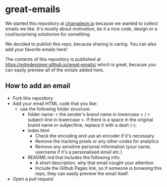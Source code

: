 # great-emails

We started this repository at [chamaileon.io](https://chamaileon.io?utm_source=github-greatemails) because we wanted to collect emails we like. It's mostly about motivation, be it a nice code, design or a cool/surprising solutionon for something.

We decided to publish this repo, because sharing is caring. You can also add your favorite emails here!

The contents of this repository is published at https://edmdesigner.github.io/great-emails/ which is great, because you can easily preview all of the emials added here.

## How to add an email
 - Fork this repository
 - Add your email HTML code that you like:
   - use the following folder structure:
     - folder name: < the sender's brand name in lowercase > / < subject-line in lowercase >. If there is a space in the original brand name or subjectline, replace it with a dash (-).
	 - index.html
	   - Check the encoding and use an encoder if it's necessary
	   - Remove the tracking pixels or any other codes for analytics
	   - Remove any sensitive personal information (your name, username if it's a personalised email etc.)
	 - README.md that includes the following info:
	   - A short description, why that email cought your attention
	   - Include the Github Pages link, so if someone is browsing this repo, they can easily preview the email itself.
 - Open a pull request